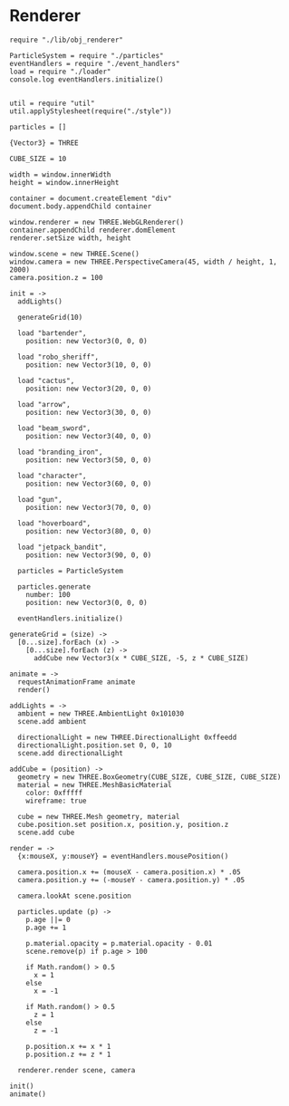 Renderer
========

    require "./lib/obj_renderer"
    
    ParticleSystem = require "./particles"
    eventHandlers = require "./event_handlers"
    load = require "./loader"
    console.log eventHandlers.initialize()
    
    
    util = require "util"
    util.applyStylesheet(require("./style"))

    particles = []

    {Vector3} = THREE

    CUBE_SIZE = 10
    
    width = window.innerWidth
    height = window.innerHeight

    container = document.createElement "div"
    document.body.appendChild container
    
    window.renderer = new THREE.WebGLRenderer()    
    container.appendChild renderer.domElement    
    renderer.setSize width, height
    
    window.scene = new THREE.Scene()
    window.camera = new THREE.PerspectiveCamera(45, width / height, 1, 2000)
    camera.position.z = 100
    
    init = ->
      addLights()

      generateGrid(10)

      load "bartender",
        position: new Vector3(0, 0, 0)

      load "robo_sheriff",
        position: new Vector3(10, 0, 0)

      load "cactus",
        position: new Vector3(20, 0, 0)

      load "arrow",
        position: new Vector3(30, 0, 0)

      load "beam_sword",
        position: new Vector3(40, 0, 0)

      load "branding_iron",
        position: new Vector3(50, 0, 0)

      load "character",
        position: new Vector3(60, 0, 0)

      load "gun",
        position: new Vector3(70, 0, 0)

      load "hoverboard",
        position: new Vector3(80, 0, 0)

      load "jetpack_bandit",
        position: new Vector3(90, 0, 0)

      particles = ParticleSystem

      particles.generate
        number: 100
        position: new Vector3(0, 0, 0)

      eventHandlers.initialize()

    generateGrid = (size) ->
      [0...size].forEach (x) ->
        [0...size].forEach (z) ->
          addCube new Vector3(x * CUBE_SIZE, -5, z * CUBE_SIZE)

    animate = ->
      requestAnimationFrame animate
      render()

    addLights = ->
      ambient = new THREE.AmbientLight 0x101030
      scene.add ambient

      directionalLight = new THREE.DirectionalLight 0xffeedd
      directionalLight.position.set 0, 0, 10
      scene.add directionalLight

    addCube = (position) ->
      geometry = new THREE.BoxGeometry(CUBE_SIZE, CUBE_SIZE, CUBE_SIZE)
      material = new THREE.MeshBasicMaterial
        color: 0xfffff
        wireframe: true

      cube = new THREE.Mesh geometry, material
      cube.position.set position.x, position.y, position.z
      scene.add cube

    render = ->
      {x:mouseX, y:mouseY} = eventHandlers.mousePosition()
      
      camera.position.x += (mouseX - camera.position.x) * .05
      camera.position.y += (-mouseY - camera.position.y) * .05

      camera.lookAt scene.position
      
      particles.update (p) ->
        p.age ||= 0
        p.age += 1

        p.material.opacity = p.material.opacity - 0.01 
        scene.remove(p) if p.age > 100

        if Math.random() > 0.5
          x = 1
        else
          x = -1

        if Math.random() > 0.5
          z = 1
        else
          z = -1

        p.position.x += x * 1
        p.position.z += z * 1

      renderer.render scene, camera

    init()
    animate()
